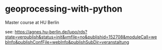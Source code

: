 # geoprocessing-with-python
Master course at HU Berlin

see: https://agnes.hu-berlin.de/lupo/rds?state=verpublish&status=init&vmfile=no&publishid=152708&moduleCall=webInfo&publishConfFile=webInfo&publishSubDir=veranstaltung
